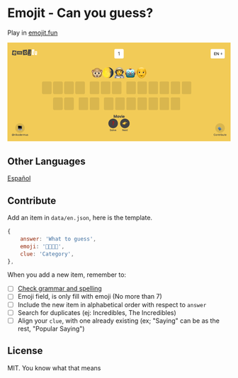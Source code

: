 # Emojit - Can you guess?

Play in [emojit.fun](www.emojit.fun)

![Pantallazo de emojit.fun](/docs/img/en.png)

## Other Languages

[Español](/docs/README.es.md)

## Contribute

Add an item in `data/en.json`, here is the template.

```js
{
    answer: 'What to guess',
    emoji: '🦇🦇🦇🦇',
    clue: 'Category',
},
```

When you add a new item, remember to:

-   [ ] [Check grammar and spelling](https://www.reverso.net/spell-checker/english-spelling-grammar/)
-   [ ] Emoji field, is only fill with emoji (No more than 7)
-   [ ] Include the new item in alphabetical order with respect to `answer`
-   [ ] Search for duplicates (ej: Incredibles, The Incredibles)
-   [ ] Align your `clue`, with one already existing (ex; "Saying" can be as the rest, "Popular Saying")

## License

MIT. You know what that means
